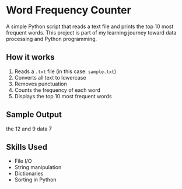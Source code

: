 # Word Frequency Counter

A simple Python script that reads a text file and prints the top 10 most frequent words. This project is part of my learning journey toward data processing and Python programming.

## How it works

1. Reads a `.txt` file (in this case: `sample.txt`)
2. Converts all text to lowercase
3. Removes punctuation
4. Counts the frequency of each word
5. Displays the top 10 most frequent words

## Sample Output

the 12
and 9
data 7

## Skills Used

- File I/O
- String manipulation
- Dictionaries
- Sorting in Python
